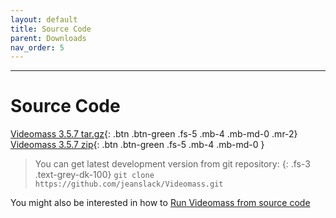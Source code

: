 ```yaml
---
layout: default
title: Source Code
parent: Downloads
nav_order: 5
---
```


---
  
# Source Code

[Videomass 3.5.7 tar.gz](https://github.com/jeanslack/Videomass/archive/refs/tags/v.3.5.7.tar.gz){: .btn .btn-green .fs-5 .mb-4 .mb-md-0 .mr-2}
[Videomass 3.5.7 zip](https://github.com/jeanslack/Videomass/archive/refs/tags/v.3.5.7.zip){: .btn .btn-green .fs-5 .mb-4 .mb-md-0 } 

> You can get latest development version from git repository:
{: .fs-3 .text-grey-dk-100}
> `git clone https://github.com/jeanslack/Videomass.git`

You might also be interested in how to 
[Run Videomass from source code](https://github.com/jeanslack/Videomass/wiki/Run-Videomass-from-source-code) 
